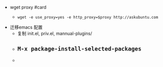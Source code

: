 - wget proxy #card
	- ```
	  wget -e use_proxy=yes -e http_proxy=$proxy http://askubuntu.com
	  ```
- 迁移emacs 配置
	- 复制 init.el, priv.el, mannual-plugins/
	- `M-x package-install-selected-packages`
		-
	-